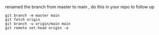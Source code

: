 renamed the branch from master to main ,
do this in your repo to follow up 

`git branch -m master main`   
`git fetch origin`   
`git branch -u origin/main main`   
`git remote set-head origin -a`  
